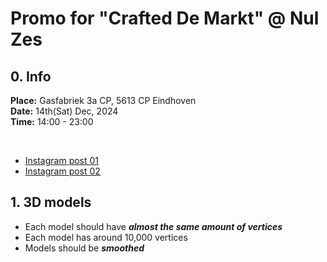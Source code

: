 # Promo for "Crafted De Markt" @ Nul Zes

## 0. Info

**Place:** Gasfabriek 3a CP, 5613 CP Eindhoven <br />
**Date:** 14th(Sat) Dec, 2024 <br />
**Time:** 14:00 - 23:00 <br />

<br />

- [Instagram post 01](https://www.instagram.com/p/DCyhOnZsDAX/)
- [Instagram post 02](https://www.instagram.com/p/DDR4e4PM9Rb/?img_index=1)

## 1. 3D models

- Each model should have **_almost the same amount of vertices_**
- Each model has around 10,000 vertices
- Models should be **_smoothed_**
